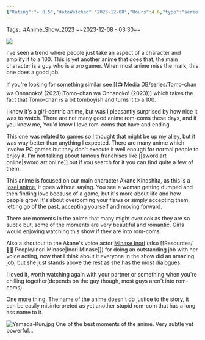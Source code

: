 ```yaml
---
{"Rating":"⭐ 8.5","dateWatched":"2023-12-08","Hours":4.6,"type":"series","subType":"series","title":"Yamada-kun to Lv999 no Koi wo Suru","englishTitle":"My Love Story with Yamada-kun at Lv999","year":2023,"dataSource":"MALAPI","url":"https://myanimelist.net/anime/53126/Yamada-kun_to_Lv999_no_Koi_wo_Suru","id":53126,"genres":["Romance"],"studios":["Madhouse"],"episodes":13,"duration":"23 min per ep","onlineRating":7.83,"actors":null,"image":"https://cdn.myanimelist.net/images/anime/1298/134178.jpg","released":true,"streamingServices":["Crunchyroll","Aniplus TV","Bahamut Anime Crazy"],"airing":false,"airedFrom":"02/04/2023","airedTo":"25/06/2023","watched":true,"lastWatched":"","personalRating":0,"tags":["mediaDB/tv/series"],"dg-publish":true,"status":"🟢 watched","permalink":"/media-db/series/yamada-kun-to-lv999-no-koi-wo-suru-2023/","dgPassFrontmatter":true,"noteIcon":"3","created":"2023-12-09T01:33:17.453+05:30","updated":"2023-12-18T21:11:00.454+05:30"}
---
```


Tags:: #Anime_Show_2023 
==2023-12-08 - 03:30==

<img src="https://cdn.myanimelist.net/images/anime/1298/134178.jpg">

I've seen a trend where people just take an aspect of a character and amplify it to a 100. This is yet another anime that does that, the main character is a guy who is a pro gamer. When most anime miss the mark, this one does a good job.

If you're looking for something similar see [[📺 Media DB/series/Tomo-chan wa Onnanoko! (2023)\|Tomo-chan wa Onnanoko! (2023)]] which takes the fact that Tomo-chan is a bit tomboyish and turns it to a 100.

I know it's a girl-centric anime, but was I pleasantly surprised by how nice it was to watch. There are not many good anime rom-coms these days, and if you know me, You'd know I love rom-coms that have and ending.

This one was related to games so I thought that might be up my alley, but it was way better than anything I expected. There are many anime which involve PC games but they don't execute it well enough for normal people to enjoy it. I'm not talking about famous franchises like [[sword art online\|sword art online]] but if you search for it you can find quite a few of them.

This anime is focused on our main character Akane Kinoshita, as this is a [josei anime](https://en.wikipedia.org/wiki/Josei_manga), it goes without saying. You see a woman getting dumped and then finding love because of a game, but it's more about life and how people grow. It's about overcoming your flaws or simply accepting them, letting go of the past, accepting yourself and moving forward.

There are moments in the anime that many might overlook as they are so subtle but, some of the moments are very beautiful and romantic. Girls would enjoying watching this show if they are into rom-coms.

Also a shoutout to the Akane's voice actor [Minase Inori](https://myanimelist.net/people/11297/Inori_Minase) (also [[Resources/🤼‍♂️ People/Inori Minase\|Inori Minase]]) for doing an outstanding job with her voice acting, now that I think about it everyone in the show did an amazing job, but she just stands above the rest as she has the most dialogues.

I loved it, worth watching again with your partner or something when you're chilling together(depends on the guy though, most guys aren't into rom-coms).

One more thing, The name of the anime doesn't do justice to the story, it can be easily misinterpreted as yet another stupid rom-com that has a long ass name to it.

![Yamada-Kun.jpg](/img/user/Resources/%F0%9F%93%81%20Files/Anime%20Images/Yamada-Kun.jpg)
One of the best moments of the anime. Very subtle yet powerful...